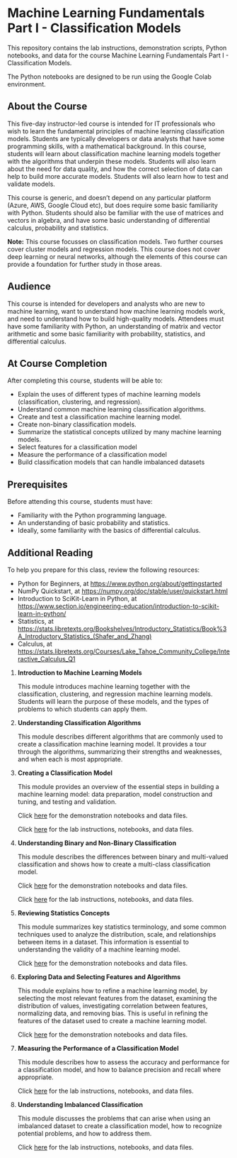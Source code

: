 # Machine Learning Fundamentals Part I - Classification Models

This repository contains the lab instructions, demonstration scripts, Python notebooks, and data for the course Machine Learning Fundamentals Part I - Classification Models.

The Python notebooks are designed to be run using the Google Colab environment.

## About the Course

This five-day instructor-led course is intended for IT professionals who wish to learn the fundamental principles of machine learning classification models. Students are typically developers or data analysts that have some programming skills, with a mathematical background. In this course, students will learn about classification machine learning models together with the algorithms that underpin these models.  Students will also learn about the need for data quality, and how the correct selection of data can help to build more accurate models. Students will also learn how to test and validate models.

This course is generic, and doesn’t depend on any particular platform (Azure, AWS, Google Cloud etc), but does require some basic familiarity with Python. Students should also be familiar with the use of matrices and vectors in algebra, and have some basic understanding of differential calculus, probability and statistics.

**Note:** This course focusses on classification models. Two further courses cover cluster models and regression models. This course does not cover deep learning or neural networks, although the elements of this course can provide a foundation for further study in those areas.


## Audience

This course is intended for developers and analysts who are new to machine learning, want to understand how machine learning models work, and need to understand how to build high-quality models. Attendees must have some familiarity with Python, an understanding of matrix and vector arithmetic and some basic familiarity with probability, statistics, and differential calculus. 

## At Course Completion

After completing this course, students will be able to:

- Explain the uses of different types of machine learning models (classification, clustering, and regression).
- Understand common machine learning classification algorithms.
- Create and test a classification machine learning model.
- Create non-binary classification models.
- Summarize the statistical concepts utilized by many machine learning models.
- Select features for a classification model
- Measure the performance of a classification model
- Build classification models that can handle imbalanced datasets

## Prerequisites

Before attending this course, students must have:

- Familiarity with the Python programming language.
- An understanding of basic probability and statistics.
- Ideally, some familiarity with the basics of differential calculus.

## Additional Reading

To help you prepare for this class, review the following resources:

- Python for Beginners, at https://www.python.org/about/gettingstarted
- NumPy Quickstart, at https://numpy.org/doc/stable/user/quickstart.html
- Introduction to SciKit-Learn in Python, at https://www.section.io/engineering-education/introduction-to-scikit-learn-in-python/
- Statistics, at https://stats.libretexts.org/Bookshelves/Introductory_Statistics/Book%3A_Introductory_Statistics_(Shafer_and_Zhang)
- Calculus, at https://stats.libretexts.org/Courses/Lake_Tahoe_Community_College/Interactive_Calculus_Q1

1. **Introduction to Machine Learning Models**

    This module introduces machine learning together with the classification, clustering, and regression machine learning models. Students will learn the purpose of these models, and the types of problems to which students can apply them.

1. **Understanding Classification Algorithms**

    This module describes different algorithms that are commonly used to create a classification machine learning model. It provides a tour through the algorithms, summarizing their strengths and weaknesses, and when each is most appropriate.

1. **Creating a Classification Model**

    This module provides an overview of the essential steps in building a machine learning model: data preparation, model construction and tuning, and testing and validation.

    Click [here](https://github.com/cm-int/classification_models/tree/main/module_3/Democode) for the demonstration notebooks and data files.

    Click [here](https://github.com/cm-int/classification_models/tree/main/module_3/Labs) for the lab instructions, notebooks, and data files.

1. **Understanding Binary and Non-Binary Classification**

    This module describes the differences between binary and multi-valued classification and shows how to create a multi-class classification model.

    Click [here](https://github.com/cm-int/classification_models/tree/main/module_4/Democode) for the demonstration notebooks and data files.

    Click [here](https://github.com/cm-int/classification_models/tree/main/module_4/Labs) for the lab instructions, notebooks, and data files.

1. **Reviewing Statistics Concepts**

    This module summarizes key statistics terminology, and some common techniques used to analyze the distribution, scale, and relationships between items in a dataset. This information is essential to understanding the validity of a machine learning model.
    
    Click [here](https://github.com/cm-int/classification_models/tree/main/module_5/Democode) for the demonstration notebooks and data files.

1. **Exploring Data and Selecting Features and Algorithms**

    This module explains how to refine a machine learning model, by selecting the most relevant features from the dataset, examining the distribution of values, investigating correlation between features, normalizing data, and removing bias. This is useful in refining the features of the dataset used to create a machine learning model.
    
    Click [here](https://github.com/cm-int/classification_models/tree/main/module_6/Democode) for the demonstration notebooks and data files.

1. **Measuring the Performance of a Classification Model**

    This module describes how to assess the accuracy and performance for a classification model, and how to balance precision and recall where appropriate.
    
    Click [here](https://github.com/cm-int/classification_models/tree/main/module_7/Labs) for the lab instructions, notebooks, and data files.

1. **Understanding Imbalanced Classification**

    This module discusses the problems that can arise when using an imbalanced dataset to create a classification model, how to recognize potential problems, and how to address them.

    Click [here](https://github.com/cm-int/classification_models/tree/main/module_8/Labs) for the lab instructions, notebooks, and data files.
